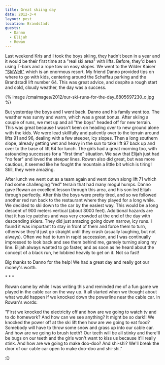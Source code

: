 ```yaml
---
title: Great skiing day
date: 2012-3-4
layout: post
location: Brandstadl
guests:
  - Danno
  - Elijah
  - Rowan
---
```


Last weekend Kris and I took the boys skiing, they hadn't been in a year
and it would be their first time at a "real ski area" with lifts. Before,
they'd been using T-bars and a rope tow on easy slopes. We went to the
Wilder Kaiser ["SkiWelt"](https://www.skiwelt.at/en/the-ski-resort-skiwelt-wilder-kaiser-brixental.html) which
is an enormous resort. My friend Danno provided tips on where to go with
kids, centering around the Scheffau parking and the Brandstadl lift number
64\. This was great advice, and despite a rough start and cold, cloudy weather,
the day was a success.
  
  
{% image /cmaimages/2012/our-ski-runs-for-the-day_6805697230_o.jpg %}
  
  
But yesterday the boys and I went back. Danno and his family went too.
The weather was sunny and warm, which was a great bonus. After skiing a
couple of runs, we met up and all "the boys" headed off for new terrain.
This was great because I wasn't keen on heading over to new ground alone
with the kids. We were lead skillfully and patiently over to the terrain
around lifts 91 and 96, dealing with a few steeper, icy slopes. Then a
long southern slope, already getting wet and heavy in the sun to take lift
97 back up and over to the base of lift 64 for lunch. The girls had a great
morning too, with astounding successes for a "first time" situation. We
saw that Elijah just had "no fear" and loved the steeper lines. Rowan also
did great, but was more cautious, it seemed like he fought the mountain
a little bit which is tiring! Still, they were amazing.
  
  
After lunch we went out as a team again and went down along lift 71 which
had some challenging "red" terrain that had many mogul humps. Danno gave
Rowan an excellent lesson through this area, and his son led Elijah through
perfectly. After this the boys were pretty tired, and so we followed another
red run back to the restaurant where they played for a long while. We decided
to ski down to the car by the easiest way. This would be a long descent
of 900 meters vertical (about 3000 feet). Additional hazards are that it
has icy patches and was very crowded at the end of the day with descending
skiers. They did just amazing going down narrow, icy runs. I found it was
important to stay in front of them and force them to turn, otherwise they'd
just go straight until they crash (usually laughing, but not always). Often
we had to turn in rapid succession, and I was continually impressed to
look back and see them behind me, gamely turning along my line. Elijah
always wanted to go faster, and as soon as he heard about the concept of
a black run, he lobbied heavily to get on it. Not so fast!
  
  
Big thanks to Danno for the help! We had a great day and really got our
money's worth.
  
  
\* \* \*
  
  
Rowan came by while I was writing this and reminded me of a fun game we
played in the cable car on the way up. It all started when we thought about
what would happen if we knocked down the powerline near the cable car.
In Rowan's words:
  
  
"First we knocked the electricity off and how are we going to watch tv
and to do homework? And how can we see anything? It might be so dark!!
We knocked the power off at the ski lift then how are we going to eat food?
Somebody will have to throw some snow and grass up into our cable car.
And how are we going to brush teeth? Our teeth will be all stinky and there'll
be bugs on our teeth and the girls won't want to kiss us because it'll
really stink. And how are we going to make doo-doo? And shi-shi? We'll
break the door of our cable car open to make doo-doo and shi-shi."
  
  
  
:D
